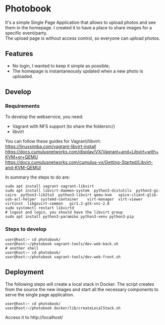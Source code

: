 # Photobook

It's a simple Single Page Application that allows to upload photos and see them in the homepage.
I created it to have a place to share images for a specific event/party.  
The upload page is without access control, so everyone can upload photos.

## Features

- No login, I wanted to keep it simple as possible;
- The homepage is instantaneously updated when a new photo is uploaded.

## Develop

### Requirements

To develop the webservice, you need:
- Vagrant with NFS support (to share the foldersrc/)
- libvirt

You can follow these guides for Vagrant/libvirt:  
https://linuxsimba.com/vagrant-libvirt-install  
https://docs.cumulusnetworks.com/display/VX/Vagrant+and+Libvirt+with+KVM+or+QEMU  
https://docs.cumulusnetworks.com/cumulus-vx/Getting-Started/Libvirt-and-KVM-QEMU/

In summary the steps to do are:
```
sudo apt install vagrant vagrant-libvirt
sudo apt install libvirt-daemon-system  python3-distutils  python3-gi-cairo  python3-lib2to3  python3-libvirt qemu-kvm   spice-client-glib-usb-acl-helper  systemd-container    virt-manager  virt-viewer   virtinst  libgovirt-common   gir1.2-gtk-vnc-2.0
sudo systemctl restart libvirtd
# logout and login, you should have the libvirt group
sudo apt install python3-paramiko python3-venv python3-pip
```

### Steps to develop
```
user@host:~ cd photobook/
user@host:~/photobook vagrant-tools/dev-web-back.sh
# another shell
user@host:~ cd photobook/
user@host:~/photobook vagrant-tools/dev-web-front.sh
```

## Deployment

The following steps will create a local stack in Docker. The script creates from the source the new images and start all the necessary components to serve the single page application.
```
user@host:~ cd photobook/
user@host:~/photobook docker/lib/createLocalStack.sh
```
Access it to http://localhost/

